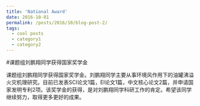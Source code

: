 ```yaml
---
title: 'National Award'
date: 2016-10-01
permalink: /posts/2016/10/blog-post-2/
tags:
  - cool posts
  - category1
  - category2
---
```


#课题组刘鹏翔同学获得国家奖学金

课题组刘鹏翔同学获得国家奖学金。刘鹏翔同学主要从事环境风作用下的油罐沸溢火灾机理研究。目前已发表SCI论文1篇，EI论文1篇，中文核心论文2篇，并申请国家发明专利2项。该奖学金的获得，是对刘鹏翔同学科研工作的肯定。希望该同学继续努力，取得更多更好的成果。

